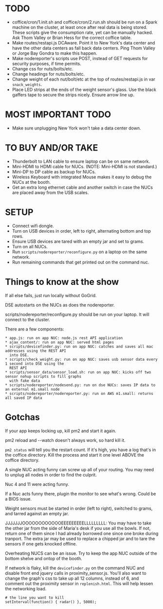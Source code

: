 # TODO

* coffice/cron/1.init.sh and coffice/cron/2.run.sh should be run on a Spark machine on the cluster, at least once
after real data is being stored. These scripts give the consumption rate, yet can be manually hacked. Ask Thom Valley
or Brian Hess for the correct coffice table.
* Make routes/restapi.js DCAware. Point it to New York's data center and have the other data centers
as fall back data centers. Ping Thom Valley or Jorge Bay Gondra to make this happen.
* Make nodereporter's scripts use POST, instead of GET requests for security purposes, if time permits.
* Change css for nuts/bolts/etc.
* Change headings for nuts/bolts/etc.
* Change weight of each nut/bolt/etc at the top of routes/restapi.js in var `snack_weights`.
* Place LED strips at the ends of the weight sensor's glass. Use the black gaffers tape to secure the
strips nicely. Ensure arrow line up.

# MOST IMPORTANT TODO

* Make sure unplugging New York won't take a data center down.

# TO BUY AND/OR TAKE

* Thunderbolt to LAN cable to ensure laptop can be on same network.
* Mini-HDMI to HDMI cable for NUCs.  (NOTE: Mini-HDMI is not standard.)
* Mini-DP to DP cable as backup for NUCs.
* Wireless Keyboard with integrated Mouse makes it easy to debug the NUCs at the booth.
* Get an extra long ethernet cable and another switch in case the NUCs are placed away from the USB scales.

# SETUP

* Connect wifi dongle.
* Turn on USB devices in order, left to right, alternating bottom and top rows.
* Ensure USB devices are tared with an empty jar and set to grams.
* Turn on all NUCs.
* Run `scripts/nodereporter/reconfigure.py` on a laptop on the same network.
* Run remaining commands that get printed out on the command nuc.

# Things to know at the show

If all else fails, just run locally without GoGrid.

DSE autostarts on the NUCs as does the nodereporter.

scripts/nodereporter/reconfigure.py should be run on your laptop. It will connect to the cluster.

There are a few components:

    * app.js: run on app NUC: node.js rest API application
    * ajax_content/: run on app NUC: served html pages
    * scripts/devicefinder.py: run on app NUC: catches and saves all mac addresses using the REST API
      into DSE.
    * scripts/check_weight.py: run on app NUC: saves usb sensor data every 1 second into DSE using the
      REST API
    * scripts/sensor_data/sensor_load.sh: run on app NUC: kicks off two sensor nohup scripts to fill graphs
      with fake data
    * scripts/nodereporter/nodesend.py: run on dse NUCs: saves IP data to an external m1.small node
    * scripts/nodereporter/nodereporter.py: run on AWS m1.small: returns all saved IP data

# Gotchas

If your app keeps locking up, kill pm2 and start it again.

pm2 reload and --watch doesn't always work, so hard kill it.

`pm2 status` will tell you the restart count. If it's high, you have a log that's in
the coffice directory. Kill the process and start it one level ABOVE the coffice directory.

A single NUC acting funny can screw up all of your routing. You may need to unplug
all nodes in order to find the culprit.

Nuc 4 and 11 were acting funny.

If a Nuc acts funny there, plugin the monitor to see what's wrong. Could be a BIOS
issue.

Weight sensors must be started in order (left to right), switched to grams, and tarred against an empty jar.

JJJJJJJOOOOOOOOOOOOEEEEEEEEELLLLLLLLL: You may have to take the other jar from the side of Maria's
desk if you use all the bowls. If not, return one of them since I had already borrowed one since one broke
during tranport. The extra jar may be used to replace a chipped jar and to tare the sensors if one gets
knocked offline.

Overheating NUCS can be an issue. Try to keep the app NUC outside of the bottom shelve and ontop of the
booth.

If network is flaky, kill the `devicefinder.py` on the command NUC and disable front end jquery calls
in proximity_sensor.js. You'll also want to change the graph's css to take up
all 12 columns, instead of 6, and comment out the proximity sensor in `replenish.html`.
This will help lessen the networking load.

    # the line you want to kill
    setInterval(function() { radar() }, 5000);

